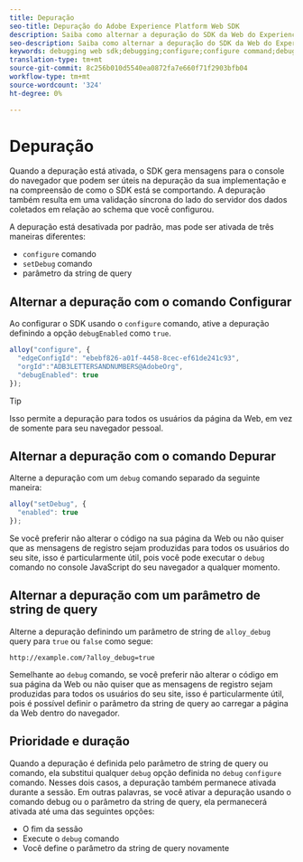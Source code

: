 ```yaml
---
title: Depuração
seo-title: Depuração do Adobe Experience Platform Web SDK
description: Saiba como alternar a depuração do SDK da Web do Experience Platform
seo-description: Saiba como alternar a depuração do SDK da Web do Experience Platform
keywords: debugging web sdk;debugging;configure;configure command;debug command;edgeConfigId;setDebug;debugEnabled;debug;
translation-type: tm+mt
source-git-commit: 8c256b010d5540ea0872fa7e660f71f2903bfb04
workflow-type: tm+mt
source-wordcount: '324'
ht-degree: 0%

---
```



# Depuração

Quando a depuração está ativada, o SDK gera mensagens para o console do navegador que podem ser úteis na depuração da sua implementação e na compreensão de como o SDK está se comportando. A depuração também resulta em uma validação síncrona do lado do servidor dos dados coletados em relação ao schema que você configurou.

A depuração está desativada por padrão, mas pode ser ativada de três maneiras diferentes:

* `configure` comando
* `setDebug` comando
* parâmetro da string de query

## Alternar a depuração com o comando Configurar

Ao configurar o SDK usando o `configure` comando, ative a depuração definindo a opção `debugEnabled` como `true`.

```javascript
alloy("configure", {
  "edgeConfigId": "ebebf826-a01f-4458-8cec-ef61de241c93",
  "orgId":"ADB3LETTERSANDNUMBERS@AdobeOrg",
  "debugEnabled": true
});
```

>[!TIP]
>
>Isso permite a depuração para todos os usuários da página da Web, em vez de somente para seu navegador pessoal.

## Alternar a depuração com o comando Depurar

Alterne a depuração com um `debug` comando separado da seguinte maneira:

```javascript
alloy("setDebug", {
  "enabled": true
});
```

Se você preferir não alterar o código na sua página da Web ou não quiser que as mensagens de registro sejam produzidas para todos os usuários do seu site, isso é particularmente útil, pois você pode executar o `debug` comando no console JavaScript do seu navegador a qualquer momento.

## Alternar a depuração com um parâmetro de string de query

Alterne a depuração definindo um parâmetro de string de `alloy_debug` query para `true` ou `false` como segue:

```HTTP
http://example.com/?alloy_debug=true
```

Semelhante ao `debug` comando, se você preferir não alterar o código em sua página da Web ou não quiser que as mensagens de registro sejam produzidas para todos os usuários do seu site, isso é particularmente útil, pois é possível definir o parâmetro da string de query ao carregar a página da Web dentro do navegador.

## Prioridade e duração

Quando a depuração é definida pelo parâmetro de string de query ou comando, ela substitui qualquer `debug` opção definida no `debug` `configure` comando. Nesses dois casos, a depuração também permanece ativada durante a sessão. Em outras palavras, se você ativar a depuração usando o comando debug ou o parâmetro da string de query, ela permanecerá ativada até uma das seguintes opções:

* O fim da sessão
* Execute o `debug` comando
* Você define o parâmetro da string de query novamente
